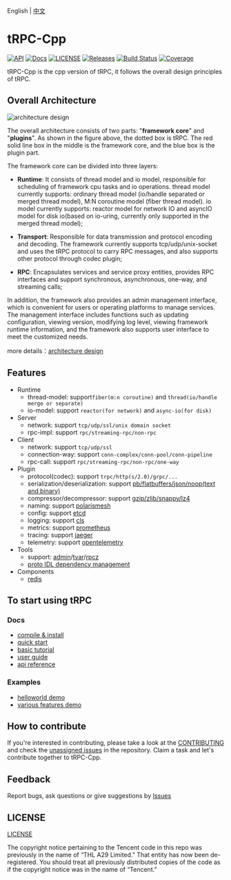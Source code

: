 English | [中文](README.zh_CN.md)

# tRPC-Cpp

[![API](https://img.shields.io/badge/api-latest-green)](https://trpc-group.github.io/trpc-cpp.github.io)
[![Docs](https://img.shields.io/badge/docs-latest-green)](https://trpc.group/docs/languages/cpp/)
[![LICENSE](https://img.shields.io/badge/license-Apache--2.0-green.svg)](https://github.com/trpc-group/trpc-cpp/blob/main/LICENSE)
[![Releases](https://img.shields.io/github/release/trpc-group/trpc-cpp.svg?style=flat-square)](https://github.com/trpc-group/trpc-cpp/releases)
[![Build Status](https://github.com/trpc-group/trpc-cpp/actions/workflows/ci.yml/badge.svg)](https://github.com/trpc-group/trpc-cpp/actions/workflows/ci.yml)
[![Coverage](https://codecov.io/gh/trpc-group/trpc-cpp/branch/main/graph/badge.svg)](https://app.codecov.io/gh/trpc-group/trpc-cpp/tree/main)

tRPC-Cpp is the cpp version of tRPC, it follows the overall design principles of tRPC.

## Overall Architecture

![architecture design](docs/images/arch_design.png)

The overall architecture consists of two parts: "**framework core**" and "**plugins**". As shown in the figure above, the dotted box is tRPC. The red solid line box in the middle is the framework core, and the blue box is the plugin part.

The framework core can be divided into three layers:

- **Runtime**: It consists of thread model and io model, responsible for scheduling of framework cpu tasks and io operations. thread model currently supports: ordinary thread model (io/handle separated or merged thread model), M:N coroutine model (fiber thread model). io model currently supports: reactor model for network IO and asyncIO model for disk io(based on io-uring, currently only supported in the merged thread model);

- **Transport**: Responsible for data transmission and protocol encoding and decoding. The framework currently supports tcp/udp/unix-socket and uses the tRPC protocol to carry RPC messages, and also supports other protocol through codec plugin;

- **RPC**: Encapsulates services and service proxy entities, provides RPC interfaces and support synchronous, asynchronous, one-way, and streaming calls;

In addition, the framework also provides an admin management interface, which is convenient for users or operating platforms to manage services. The management interface includes functions such as updating configuration, viewing version, modifying log level, viewing framework runtime information, and the framework also supports user  interface to meet the customized needs.

more details：[architecture design](docs/en/architecture_design.md)

## Features

- Runtime
  - thread-model: support`fiber(m:n coroutine)` and `thread(io/handle merge or separate)`
  - io-model: support `reactor(for network)` and `async-io(for disk)`
- Server
  - network: support `tcp/udp/ssl/unix domain socket`
  - rpc-impl: support `rpc/streaming-rpc/non-rpc`
- Client
  - network: support `tcp/udp/ssl`
  - connection-way: support `conn-complex/conn-pool/conn-pipeline`
  - rpc-call: support `rpc/streaming-rpc/non-rpc/one-way`
- Plugin
  - protocol(codec): support `trpc/http(s/2.0)/grpc/...`
  - serialization/deserialization: support [pb/flatbuffers/json/noop(text and binary)](https://github.com/trpc-group/trpc-cpp/blob/main/docs/en/serialization.md)
  - compressor/decompressor: support [gzip/zlib/snappy/lz4](https://github.com/trpc-group/trpc-cpp/blob/main/docs/en/compression.md)
  - naming: support [polarismesh](https://github.com/trpc-ecosystem/cpp-naming-polarismesh)
  - config: support [etcd](https://github.com/trpc-ecosystem/cpp-config-etcd)
  - logging: support [cls](https://github.com/trpc-ecosystem/cpp-logging-cls)
  - metrics: support [prometheus](https://github.com/trpc-group/trpc-cpp/blob/main/docs/en/prometheus_metrics.md)
  - tracing: support [jaeger](https://github.com/trpc-ecosystem/cpp-tracing-jaeger)
  - telemetry: support [opentelemetry](https://github.com/trpc-ecosystem/cpp-telemetry-opentelemetry)
- Tools
  - support: [admin](https://github.com/trpc-group/trpc-cpp/blob/main/docs/en/admin_service.md)/[tvar](https://github.com/trpc-group/trpc-cpp/blob/main/docs/en/tvar.md)/[rpcz](https://github.com/trpc-group/trpc-cpp/blob/main/docs/en/rpcz.md)
  - [proto IDL dependency management](https://github.com/trpc-group/trpc-cpp/blob/main/docs/en/proto_management.md)
- Components
  - [redis](https://github.com/trpc-group/trpc-cpp/blob/main/docs/en/redis_client_guide.md)

## To start using tRPC

### Docs

- [compile & install](docs/en/setup_env.md)
- [quick start](docs/en/quick_start.md)
- [basic tutorial](docs/en/basic_tutorial.md)
- [user guide](docs/README.md)
- [api reference](https://trpc-group.github.io/trpc-cpp.github.io/)

### Examples

- [helloworld demo](examples/helloworld)
- [various features demo](examples/features)

## How to contribute

If you're interested in contributing, please take a look at the [CONTRIBUTING](CONTRIBUTING.md) and check the [unassigned issues](https://github.com/trpc-group/trpc-cpp/issues) in the repository. Claim a task and let's contribute together to tRPC-Cpp.

## Feedback

Report bugs, ask questions or give suggestions by [Issues](https://github.com/trpc-group/trpc-cpp/issues)

## LICENSE

[LICENSE](LICENSE)

The copyright notice pertaining to the Tencent code in this repo was previously in the name of “THL A29 Limited.”  That entity has now been de-registered.  You should treat all previously distributed copies of the code as if the copyright notice was in the name of “Tencent.”

